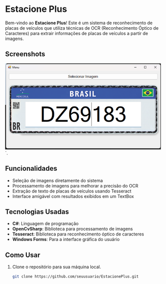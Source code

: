# Estacione Plus

Bem-vindo ao **Estacione Plus**! Este é um sistema de reconhecimento de placas de veículos que utiliza técnicas de OCR (Reconhecimento Óptico de Caracteres) para extrair informações de placas de veículos a partir de imagens.

## Screenshots
  ![Tela do Sistema](/placas/sistema.png)`.

## Funcionalidades

- Seleção de imagens diretamente do sistema
- Processamento de imagens para melhorar a precisão do OCR
- Extração de texto de placas de veículos usando Tesseract
- Interface amigável com resultados exibidos em um TextBox

## Tecnologias Usadas

- **C#**: Linguagem de programação
- **OpenCvSharp**: Biblioteca para processamento de imagens
- **Tesseract**: Biblioteca para reconhecimento óptico de caracteres
- **Windows Forms**: Para a interface gráfica do usuário

## Como Usar

1. Clone o repositório para sua máquina local.
   ```bash
   git clone https://github.com/seuusuario/EstacionePlus.git
